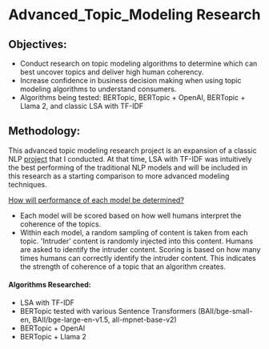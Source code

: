 # Advanced_Topic_Modeling Research

## Objectives: 
- Conduct research on topic modeling algorithms to determine which can best uncover topics and deliver high human coherency. 
- Increase confidence in business decision making when using topic modeling algorithms to understand consumers. 
- Algorithms being tested: BERTopic, BERTopic + OpenAI, BERTopic + Llama 2, and classic LSA with TF-IDF

## Methodology:
This advanced topic modeling research project is an expansion of a classic NLP [project](https://github.com/Jenni-Hawk/NLP_TopicModeling/blob/main/NLP_Presentation.pdf) that I conducted. At that time, LSA with TF-IDF was intuitively the best performing of the traditional NLP models and will be included in this research as a starting comparison to more advanced modeling techniques. 

<ins>How will performance of each model be determined?</ins>
- Each model will be scored based on how well humans interpret the coherence of the topics.
- Within each model, a random sampling of content is taken from each topic. 'Intruder' content is randomly injected into this content. Humans are asked to identify the intruder content. Scoring is based on how many times humans can correctly identify the intruder content. This indicates the strength of coherence of a topic that an algorithm creates.   

#### Algorithms Researched:
- LSA with TF-IDF  
- BERTopic tested with various Sentence Transformers (BAII/bge-small-en, BAII/bge-large-en-v1.5, all-mpnet-base-v2)
- BERTopic + OpenAI
- BERTopic + Llama 2 



